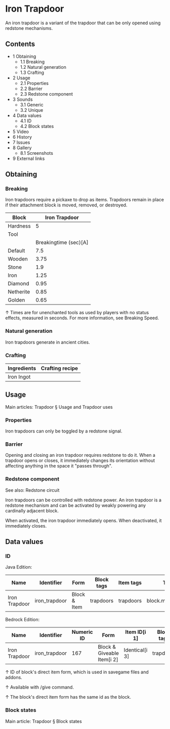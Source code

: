 # Iron Trapdoor
An iron trapdoor is a variant of the trapdoor that can be only opened using redstone mechanisms.

## Contents
- 1 Obtaining
	- 1.1 Breaking
	- 1.2 Natural generation
	- 1.3 Crafting
- 2 Usage
	- 2.1 Properties
	- 2.2 Barrier
	- 2.3 Redstone component
- 3 Sounds
	- 3.1 Generic
	- 3.2 Unique
- 4 Data values
	- 4.1 ID
	- 4.2 Block states
- 5 Video
- 6 History
- 7 Issues
- 8 Gallery
	- 8.1 Screenshots
- 9 External links

## Obtaining
### Breaking
Iron trapdoors require a pickaxe to drop as items. Trapdoors remain in place if their attachment block is moved, removed, or destroyed.

| Block     | Iron Trapdoor         |
|-----------|-----------------------|
| Hardness  | 5                     |
| Tool      |                       |
|           | Breakingtime (sec)[A] |
| Default   | 7.5                   |
| Wooden    | 3.75                  |
| Stone     | 1.9                   |
| Iron      | 1.25                  |
| Diamond   | 0.95                  |
| Netherite | 0.85                  |
| Golden    | 0.65                  |


↑ Times are for unenchanted tools as used by players with no status effects, measured in seconds. For more information, see Breaking Speed.


### Natural generation
Iron trapdoors generate in ancient cities.

### Crafting
| Ingredients | Crafting recipe |
|-------------|-----------------|
| Iron Ingot  |                 |

## Usage
Main articles: Trapdoor § Usage and Trapdoor uses
### Properties
Iron trapdoors can only be toggled by a redstone signal.

### Barrier
Opening and closing an iron trapdoor requires redstone to do it. When a trapdoor opens or closes, it immediately changes its orientation without affecting anything in the space it "passes through".

### Redstone component
See also: Redstone circuit

Iron trapdoors can be controlled with redstone power. An iron trapdoor is a redstone mechanism and can be activated by weakly powering any cardinally adjacent block.

When activated, the iron trapdoor immediately opens. When deactivated, it immediately closes.

## Data values
### ID
Java Edition:

| Name          | Identifier    | Form         | Block tags | Item tags | Translation key               |
|---------------|---------------|--------------|------------|-----------|-------------------------------|
| Iron Trapdoor | iron_trapdoor | Block & Item | trapdoors  | trapdoors | block.minecraft.iron_trapdoor |

Bedrock Edition:

| Name          | Identifier    | Numeric ID | Form                       | Item ID[i 1]   | Block tags | Translation key         |
|---------------|---------------|------------|----------------------------|----------------|------------|-------------------------|
| Iron Trapdoor | iron_trapdoor | 167        | Block & Giveable Item[i 2] | Identical[i 3] | trapdoors  | tile.iron_trapdoor.name |


↑ ID of block's direct item form, which is used in savegame files and addons.

↑ Available with /give command.

↑ The block's direct item form has the same id as the block.


### Block states
Main article: Trapdoor § Block states
